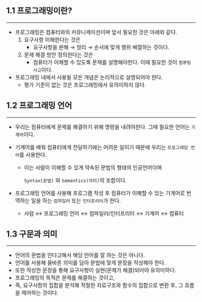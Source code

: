 ## 1.1 프로그래밍이란?

---

- 프로그래밍은 컴퓨터와의 커뮤니케이션이며 앞서 필요한 것은 아래와 같다.
    1. 요구사항 이해한다는 것은
        - 요구사항을 분해 → 정리 → 순서에 맞게 행위 배열하는 것이다.
    2. 문제 해결 방안 정의한다는 것은
        - 컴퓨터가 이해할 수 있도록 문제를 설명해야한다. 이때 필요한 것이 `컴퓨팅 사고`이다.
- 프로그래밍 내에서 사용될 모든 개념은 논리적으로 설명되어야 한다.
    - 평가 기준이 없는 것은 프로그래밍에서 유의미하지 않다.

## 1.2 프로그래밍 언어

---

- 우리는 컴퓨터에게 문제를 해결하기 위해 명령을 내려야한다. 그때 필요한 언어는 `기계어`이다.
- 기계어를 배워 컴퓨터에게 전달하기에는 어려운 일이기 때문에 우리는 `프로그래밍 언어`를 사용한다.
    - 이는 사람이 이해할 수 있게 약속된 문법의 형태의 인공언어이며
        
        `Syntax(문법)` 와  `Semantics(의미)`의 조합이다.
        
- 프로그래밍 언어를 사용해 프로그램 작성 후 컴퓨터가 이해할 수 있는 기계어로 번역하는 일을 하는 `컴파일러` 또는 `인터프리터`가 한다.
    - 사람 ↔ 프로그래밍 언어 ↔ 컴파일러/인터프리터 ↔ 기계어 ↔ 컴퓨터

## 1.3 구문과 의미

---

- 언어의 문법을 안다고해서 해당 언어를 잘 하는 것은 아니다.
- 언어를 사용해 올바른 의미를 담아 문법에 맞게 문장을 작성해야 한다.
- 또한 작성한 문장을 통해 요구사항이 실현(문제가 해결)되어야 유의미하다.
- 프로그래밍의 목적은 문제를 해결하는 것이고,
- 즉, 요구사항의 집합을 분석해 적절한 자료구조와 함수의 집합으로 변환 후, 그 흐름을 제어하는 것이다.